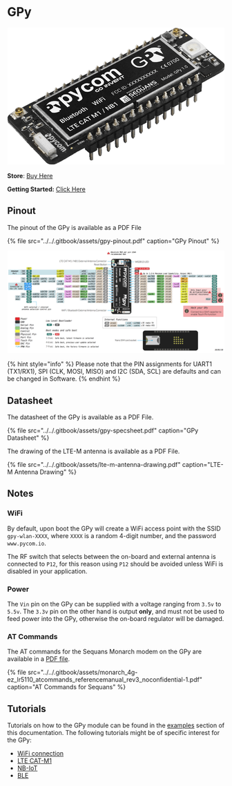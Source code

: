 # GPy

![](../../.gitbook/assets/gpy-1.png)

**Store**: [Buy Here](http://www.pycom.io/gpy)

**Getting Started:** [Click Here](https://docs.pycom.io/chapter/gettingstarted/connection/gpy.html)

## Pinout

The pinout of the GPy is available as a PDF File

{% file src="../../.gitbook/assets/gpy-pinout.pdf" caption="GPy Pinout" %}

![](../../.gitbook/assets/gpy-pinout.png)

{% hint style="info" %}
Please note that the PIN assignments for UART1 \(TX1/RX1\), SPI \(CLK, MOSI, MISO\) and I2C \(SDA, SCL\) are defaults and can be changed in Software.
{% endhint %}

## Datasheet

The datasheet of the GPy is available as a PDF File.

{% file src="../../.gitbook/assets/gpy-specsheet.pdf" caption="GPy Datasheet" %}

The drawing of the LTE-M antenna is available as a PDF File.

{% file src="../../.gitbook/assets/lte-m-antenna-drawing.pdf" caption="LTE-M Antenna Drawing" %}

## Notes

### WiFi

By default, upon boot the GPy will create a WiFi access point with the SSID `gpy-wlan-XXXX`, where `XXXX` is a random 4-digit number, and the password `www.pycom.io`.

The RF switch that selects between the on-board and external antenna is connected to `P12`, for this reason using `P12` should be avoided unless WiFi is disabled in your application.

### Power

The `Vin` pin on the GPy can be supplied with a voltage ranging from `3.5v` to `5.5v`. The `3.3v` pin on the other hand is output **only**, and must not be used to feed power into the GPy, otherwise the on-board regulator will be damaged.

### AT Commands

The AT commands for the Sequans Monarch modem on the GPy are available in a [PDF file](https://docs.pycom.io/chapter/datasheets/downloads/Monarch_4G-EZ_LR5110_ATCommands_ReferenceManual_Rev3_NOCONFIDENTIAL.pdf).

{% file src="../../.gitbook/assets/monarch\_4g-ez\_lr5110\_atcommands\_referencemanual\_rev3\_noconfidential-1.pdf" caption="AT Commands for Sequans" %}

## Tutorials

Tutorials on how to the GPy module can be found in the [examples](../../tutorials-and-examples/introduction.md) section of this documentation. The following tutorials might be of specific interest for the GPy:

* [WiFi connection](../../tutorials-and-examples/all/wlan.md)
* [LTE CAT-M1](../../tutorials-and-examples/lte/cat-m1.md)
* [NB-IoT](../../tutorials-and-examples/lte/nb-iot.md)
* [BLE](../../tutorials-and-examples/all/ble.md)

